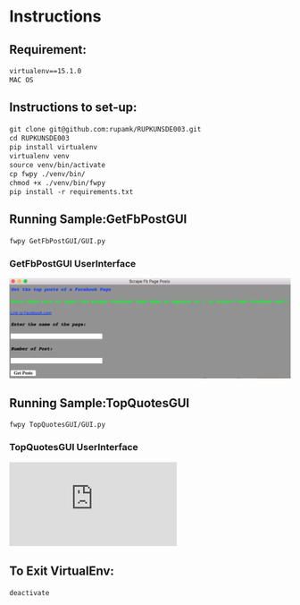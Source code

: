 # Instructions

## Requirement: 
    virtualenv==15.1.0
    MAC OS

## Instructions to set-up:
    git clone git@github.com:rupamk/RUPKUNSDE003.git
    cd RUPKUNSDE003
    pip install virtualenv
    virtualenv venv
    source venv/bin/activate
    cp fwpy ./venv/bin/
    chmod +x ./venv/bin/fwpy
    pip install -r requirements.txt

## Running Sample:GetFbPostGUI

    fwpy GetFbPostGUI/GUI.py 
    
    
### GetFbPostGUI UserInterface

![alt text](https://github.com/rupamk/RUPKUNSDE003/blob/master/GetFbPostGUI/GetFbPostGUI.png)
        
## Running Sample:TopQuotesGUI

    fwpy TopQuotesGUI/GUI.py 
    
### TopQuotesGUI UserInterface

![alt text](https://github.com/rupamk/RUPKUNSDE003/blob/master/TopQuotesGUI/Quotes.py)

## To Exit VirtualEnv:

    deactivate


    

